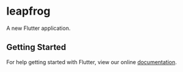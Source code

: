 # leapfrog

A new Flutter application.

## Getting Started

For help getting started with Flutter, view our online
[documentation](https://flutter.io/).

